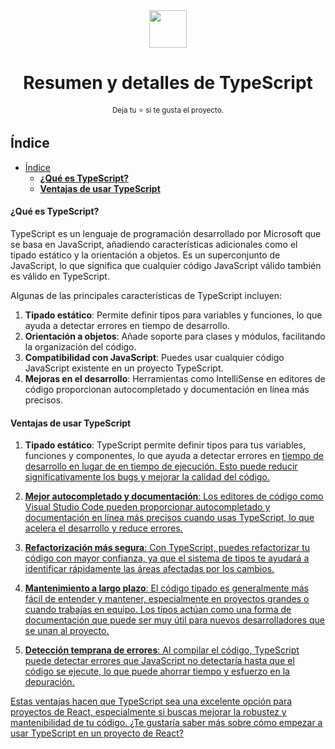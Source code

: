 ﻿<div align='center'>
  <img height="60" src="https://upload.wikimedia.org/wikipedia/commons/4/4c/Typescript_logo_2020.svg">
  <h1>Resumen y detalles de TypeScript</h1>

  <sup>Deja tu :star: si te gusta el proyecto.</sup>

</div>

## Índice

- [Índice](#índice)
    - [**¿Qué es TypeScript?**](#qué-es-typescript)
    - [**Ventajas de usar TypeScript**](#ventajas-de-usar-typescript)


#### **¿Qué es TypeScript?**
TypeScript es un lenguaje de programación desarrollado por Microsoft que se basa en JavaScript, añadiendo características adicionales como el tipado estático y la orientación a objetos.
Es un superconjunto de JavaScript, lo que significa que cualquier código JavaScript válido también es válido en TypeScript.

Algunas de las principales características de TypeScript incluyen:

1. **Tipado estático**: Permite definir tipos para variables y funciones, lo que ayuda a detectar errores en tiempo de desarrollo.
2. **Orientación a objetos**: Añade soporte para clases y módulos, facilitando la organización del código.
3. **Compatibilidad con JavaScript**: Puedes usar cualquier código JavaScript existente en un proyecto TypeScript.
4. **Mejoras en el desarrollo**: Herramientas como IntelliSense en editores de código proporcionan autocompletado y documentación en línea más precisos.

#### **Ventajas de usar TypeScript**

1. **Tipado estático**: TypeScript permite definir tipos para tus variables, funciones y componentes, lo que ayuda a detectar errores en <u>tiempo de desarrollo<u> en lugar de en <u>tiempo de ejecución<u>. Esto puede reducir significativamente los bugs y mejorar la calidad del código.

2. **Mejor autocompletado y documentación**: Los editores de código como Visual Studio Code pueden proporcionar autocompletado y documentación en línea más precisos cuando usas TypeScript, lo que acelera el desarrollo y reduce errores.

3. **Refactorización más segura**: Con TypeScript, puedes refactorizar tu código con mayor confianza, ya que el sistema de tipos te ayudará a identificar rápidamente las áreas afectadas por los cambios.

4. **Mantenimiento a largo plazo**: El código tipado es generalmente más fácil de entender y mantener, especialmente en proyectos grandes o cuando trabajas en equipo. Los tipos actúan como una forma de documentación que puede ser muy útil para nuevos desarrolladores que se unan al proyecto.

5. **Detección temprana de errores**: Al compilar el código, TypeScript puede detectar errores que JavaScript no detectaría hasta que el código se ejecute, lo que puede ahorrar tiempo y esfuerzo en la depuración.

Estas ventajas hacen que TypeScript sea una excelente opción para proyectos de React, especialmente si buscas mejorar la robustez y mantenibilidad de tu código. ¿Te gustaría saber más sobre cómo empezar a usar TypeScript en un proyecto de React?


